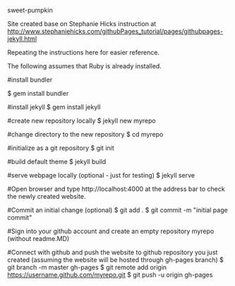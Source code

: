 sweet-pumpkin

Site created base on Stephanie Hicks instruction at http://www.stephaniehicks.com/githubPages_tutorial/pages/githubpages-jekyll.html 

Repeating the instructions here for easier reference.

The following assumes that Ruby is already installed.

#install bundler

$ gem install bundler

#install jekyll 
$ gem install jekyll

#create new repository locally
$ jekyll new myrepo

#change directory to the new repository
$ cd myrepo

#initialize as a git repository
$ git init

#build default theme
$ jekyll build

#serve webpage locally (optional - just for testing)
$ jekyll serve

#Open browser and type http://localhost:4000 at the address bar to check the newly created website. 

#Commit an initial change (optional)
$ git add .
$ git commit -m "initial page commit"

#Sign into your github account and create an empty repository myrepo (without readme.MD)

#Connect with github and push the website to github repository you just created (assuming the website will be hosted through gh-pages branch)
$ git branch -m master gh-pages 
$ git remote add origin https://username.github.com/myrepo.git
$ git push -u origin gh-pages
